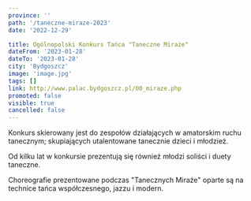 ```yaml
---
province: ''
path: '/taneczne-miraze-2023'
date: '2022-12-29'

title: Ogólnopolski Konkurs Tańca "Taneczne Miraże"
dateFrom: '2023-01-28'
dateTo: '2023-01-28'
city: 'Bydgoszcz'
image: 'image.jpg'
tags: []
link: http://www.palac.bydgoszcz.pl/00_miraze.php
promoted: false
visible: true
cancelled: false
---
```

Konkurs skierowany jest do zespołów  działających w amatorskim ruchu tanecznym; skupiających utalentowane tanecznie dzieci i młodzież. 

Od kilku lat w konkursie prezentują się również młodzi soliści i duety taneczne. 

Choreografie prezentowane podczas "Tanecznych Miraże" oparte są na technice tańca współczesnego, jazzu i modern. 

